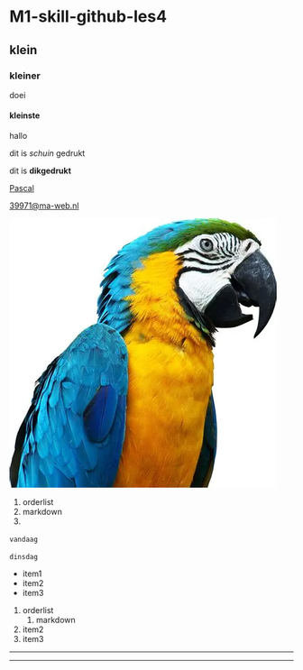 # M1-skill-github-les4

## klein

### kleiner
doei
#### kleinste
hallo

dit is *schuin* gedrukt

dit is **dikgedrukt**

[Pascal](https://39971.hosts2.ma-cloud.nl/39971/)

<39971@ma-web.nl>

![alt text](image.png)

1. orderlist
2. markdown
3. 

`vandaag`

```dinsdag```

* item1
* item2
* item3

1. orderlist
   1. markdown
2. item2
3. item3

***
---
